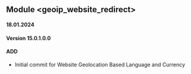 ## Module <geoip_website_redirect>

#### 18.01.2024
#### Version 15.0.1.0.0
#### ADD

- Initial commit for Website Geolocation Based Language and Currency
